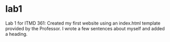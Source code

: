# lab1
Lab 1 for ITMD 361:
Created my first website using an index.html template provided by the Professor. I wrote a few sentences about myself and added a heading. 

